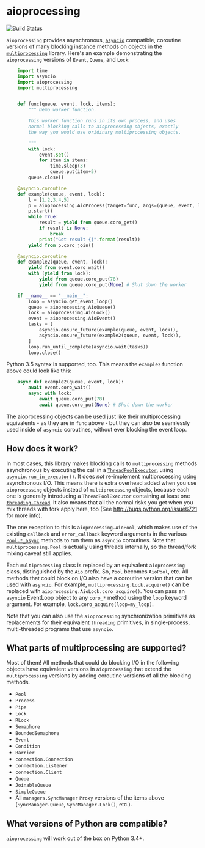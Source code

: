 aioprocessing
=============
[![Build Status](https://travis-ci.org/dano/aioprocessing.svg?branch=master)](https://travis-ci.org/dano/aioprocessing)


`aioprocessing` provides asynchronous, [`asyncio`](https://docs.python.org/3/library/asyncio.html) compatible, coroutine 
versions of many blocking instance methods on objects in the [`multiprocessing`](https://docs.python.org/3/library/multiprocessing.html) 
library. Here's an example demonstrating the `aioprocessing` versions of 
`Event`, `Queue`, and `Lock`:

```python
    import time
    import asyncio
    import aioprocessing
    import multiprocessing


    def func(queue, event, lock, items):
        """ Demo worker function.

        This worker function runs in its own process, and uses
        normal blocking calls to aioprocessing objects, exactly 
        the way you would use oridinary multiprocessing objects.

        """
        with lock:
            event.set()
            for item in items:
                time.sleep(3)
                queue.put(item+5)
        queue.close()

    @asyncio.coroutine
    def example(queue, event, lock):
        l = [1,2,3,4,5]
        p = aioprocessing.AioProcess(target=func, args=(queue, event, lock, l))
        p.start()
        while True:
            result = yield from queue.coro_get()
            if result is None:
                break
            print("Got result {}".format(result))
        yield from p.coro_join()

    @asyncio.coroutine
    def example2(queue, event, lock):
        yield from event.coro_wait()
        with (yield from lock):
            yield from queue.coro_put(78)
            yield from queue.coro_put(None) # Shut down the worker

    if __name__ == "__main__":
        loop = asyncio.get_event_loop()
        queue = aioprocessing.AioQueue()
        lock = aioprocessing.AioLock()
        event = aioprocessing.AioEvent()
        tasks = [
            asyncio.ensure_future(example(queue, event, lock)), 
            asyncio.ensure_future(example2(queue, event, lock)),
        ]
        loop.run_until_complete(asyncio.wait(tasks))
        loop.close()
```

Python 3.5 syntax is supported, too. This means the `example2` function above 
could look like this:

```python
    async def example2(queue, event, lock):
        await event.coro_wait()
        async with lock:
            await queue.coro_put(78)
            await queue.coro_put(None) # Shut down the worker
```

The aioprocessing objects can be used just like their multiprocessing
equivalents - as they are in `func` above - but they can also be 
seamlessly used inside of `asyncio` coroutines, without ever blocking
the event loop.


How does it work?
-----------------

In most cases, this library makes blocking calls to `multiprocessing` methods
asynchronous by executing the call in a [`ThreadPoolExecutor`](https://docs.python.org/3/library/concurrent.futures.html#threadpoolexecutor), using
[`asyncio.run_in_executor()`](https://docs.python.org/3/library/asyncio-eventloop.html#asyncio.BaseEventLoop.run_in_executor). 
It does *not* re-implement multiprocessing using asynchronous I/O. This means 
there is extra overhead added when you use `aioprocessing` objects instead of 
`multiprocessing` objects, because each one is generally introducing a
`ThreadPoolExecutor` containing at least one [`threading.Thread`](https://docs.python.org/2/library/threading.html#thread-objects). It also means 
that all the normal risks you get when you mix threads with fork apply here, too 
(See http://bugs.python.org/issue6721 for more info).

The one exception to this is `aioprocessing.AioPool`, which makes use of the 
existing `callback` and `error_callback` keyword arguments in the various 
[`Pool.*_async`](https://docs.python.org/3/library/multiprocessing.html#multiprocessing.pool.Pool.apply_async) methods to run them as `asyncio` coroutines. Note that 
`multiprocessing.Pool` is actually using threads internally, so the thread/fork
mixing caveat still applies.

Each `multiprocessing` class is replaced by an equivalent `aioprocessing` class,
distinguished by the `Aio` prefix. So, `Pool` becomes `AioPool`, etc. All methods
that could block on I/O also have a coroutine version that can be used with `asyncio`. For example, `multiprocessing.Lock.acquire()` can be replaced with `aioprocessing.AioLock.coro_acquire()`. You can pass an `asyncio` EventLoop object to any `coro_*` method using the `loop` keyword argument. For example, `lock.coro_acquire(loop=my_loop)`.

Note that you can also use the `aioprocessing` synchronization primitives as replacements 
for their equivalent `threading` primitives, in single-process, multi-threaded programs 
that use `asyncio`.


What parts of multiprocessing are supported?
--------------------------------------------

Most of them! All methods that could do blocking I/O in the following objects
have equivalent versions in `aioprocessing` that extend the `multiprocessing`
versions by adding coroutine versions of all the blocking methods.

- `Pool`
- `Process`
- `Pipe`
- `Lock`
- `RLock`
- `Semaphore`
- `BoundedSemaphore`
- `Event`
- `Condition`
- `Barrier`
- `connection.Connection`
- `connection.Listener`
- `connection.Client`
- `Queue`
- `JoinableQueue`
- `SimpleQueue`
- All `managers.SyncManager` `Proxy` versions of the items above (`SyncManager.Queue`, `SyncManager.Lock()`, etc.).


What versions of Python are compatible?
---------------------------------------

`aioprocessing` will work out of the box on Python 3.4+.
